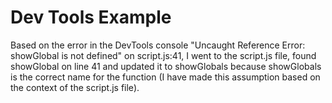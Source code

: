 Dev Tools Example
=================

Based on the error in the DevTools console "Uncaught Reference Error: showGlobal is not defined" on script.js:41, I went to the script.js file, found showGlobal on line 41 and updated it to showGlobals because showGlobals is the correct name for the function (I have made this assumption based on the context of the script.js file). 
